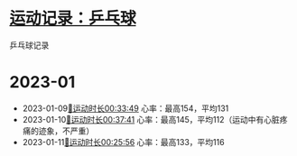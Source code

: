 # [运动记录：乒乓球](https://github.com/noteMay/blog/issues/15)

乒乓球记录

# 2023-01

- 2023-01-09[🏓运动时长00:33:49](https://9852.ru/images/2023/01/10/20230111015803.jpg) 心率：最高154，平均131
- 2023-01-10[🏓运动时长00:37:41](https://9852.ru/images/2023/01/10/20230111015757.jpg) 心率：最高145，平均112（运动中有心脏疼痛的迹象，不严重）
- 2023-01-11[🏓运动时长00:25:56](https://9852.ru/images/2023/01/12/20230112150433.jpg) 心率：最高133，平均116